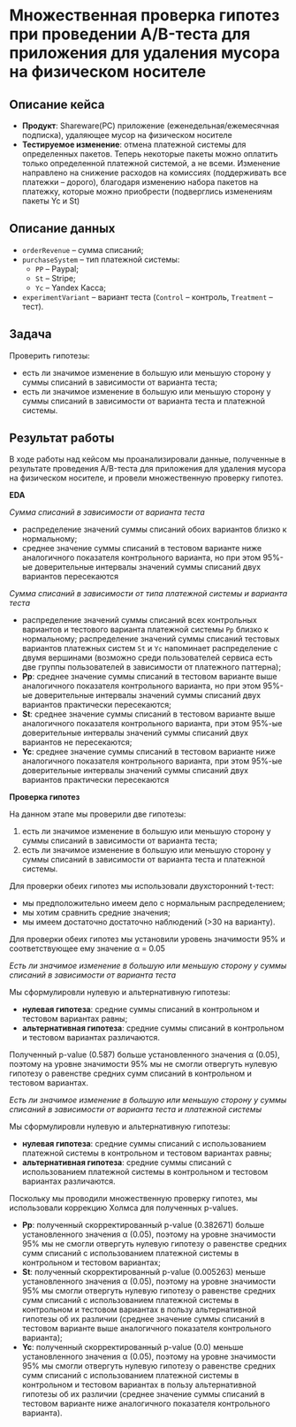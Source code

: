 # Множественная проверка гипотез при проведении A/B-теста для приложения для удаления мусора на физическом носителе

## Описание кейса

- **Продукт**: Shareware(PC) приложение (еженедельная/ежемесячная подписка), удаляющее мусор на физическом носителе
- **Тестируемое изменение**: отмена платежной системы для определенных пакетов. Теперь некоторые пакеты можно оплатить только определенной платежной системой, а не всеми. Изменение направлено на снижение расходов на комиссиях (поддерживать все платежки – дорого), благодаря изменению набора пакетов на платежку, которые можно приобрести (подверглись изменениям пакеты Yc и St)

## Описание данных

- `orderRevenue` – сумма списаний;
- `purchaseSystem` – тип платежной системы:
    - `PP` – Paypal;
    - `St` – Stripe;
    - `Yc` – Yandex Касса;
- `experimentVariant` – вариант теста (`Control` – контроль, `Treatment` – тест).

## Задача

Проверить гипотезы:

- есть ли значимое изменение в большую или меньшую сторону у суммы списаний в зависимости от варианта теста;
- есть ли значимое изменение в большую или меньшую сторону у суммы списаний в зависимости от варианта теста и платежной системы.

## Результат работы

В ходе работы над кейсом мы проанализировали данные, полученные в результате проведения A/B-теста для приложения для удаления мусора на физическом носителе, и провели множественную проверку гипотез.

**EDA**

*Сумма списаний в зависимости от варианта теста*

- распределение значений суммы списаний обоих вариантов близко к нормальному;
- среднее значение суммы списаний в тестовом варианте ниже аналогичного показателя контрольного варианта, но при этом 95%-ые доверительные интервалы значений суммы списаний двух вариантов пересекаются

*Сумма списаний в зависимости от типа платежной системы и варианта теста*

- распределение значений суммы списаний всех контрольных вариантов и тестового варианта платежной системы `Pp` близко к нормальному; распределение значений суммы списаний тестовых вариантов платежных систем `St` и `Yc` напоминает распределение с двумя вершинами (возможно среди пользователей сервиса есть две группы пользователей в зависимости от платежного паттерна);
- **Pp**: среднее значение суммы списаний в тестовом варианте выше аналогичного показателя контрольного варианта, но при этом 95%-ые доверительные интервалы значений суммы списаний двух вариантов практически пересекаются;
- **St**: среднее значение суммы списаний в тестовом варианте выше аналогичного показателя контрольного варианта, при этом 95%-ые доверительные интервалы значений суммы списаний двух вариантов не пересекаются;
- **Yc**: среднее значение суммы списаний в тестовом варианте ниже аналогичного показателя контрольного варианта, при этом 95%-ые доверительные интервалы значений суммы списаний двух вариантов практически пересекаются

**Проверка гипотез**

На данном этапе мы проверили две гипотезы:

1. есть ли значимое изменение в большую или меньшую сторону у суммы списаний в зависимости от варианта теста;
2. есть ли значимое изменение в большую или меньшую сторону у суммы списаний в зависимости от варианта теста и платежной системы.

Для проверки обеих гипотез мы использовали двухсторонний t-тест:

- мы предположительно имеем дело с нормальным распределением;
- мы хотим сравнить средние значения;
- мы имеем достаточно достаточно наблюдений (>30 на варианту).

Для проверки обеих гипотез мы установили уровень значимости 95% и соответствующее ему значение α = 0.05

*Есть ли значимое изменение в большую или меньшую сторону у суммы списаний в зависимости от варианта теста*

Мы сформулировли нулевую и альтернативную гипотезы:

- **нулевая гипотеза**: средние суммы списаний в контрольном и тестовом вариантах равны;
- **альтернативная гипотеза**: средние суммы списаний в контрольном и тестовом вариантах различаются.

Полученный p-value (0.587) больше установленного значения α (0.05), поэтому на уровне значимости 95% мы не смогли отвергуть нулевую гипотезу о равенстве  средних сумм списаний в контрольном и тестовом вариантах.

*Есть ли значимое изменение в большую или меньшую сторону у суммы списаний в зависимости от варианта теста и платежной системы*

Мы сформулировли нулевую и альтернативную гипотезы:

- **нулевая гипотеза**: средние суммы списаний с использованием платежной системы в контрольном и тестовом вариантах равны;
- **альтернативная гипотеза**: средние суммы списаний с использованием платежной системы в контрольном и тестовом вариантах различаются.

Поскольку мы проводили множественную проверку гипотез, мы использовали коррекцию Холмса для полученных p-values.

- **Pp**: полученный скорректированный p-value (0.382671) больше установленного значения α (0.05), поэтому на уровне значимости 95% мы не смогли отвергуть нулевую гипотезу о равенстве средних сумм списаний с использованием платежной системы в контрольном и тестовом вариантах;
- **St**: полученный скорректированный p-value (0.005263) меньше установленного значения α (0.05), поэтому на уровне значимости 95% мы смогли отвергуть нулевую гипотезу о равенстве средних сумм списаний с использованием платежной системы в контрольном и тестовом вариантах в пользу альтернативной гипотезы об их различии (среднее значение суммы списаний в тестовом варианте выше аналогичного показателя контрольного варианта);
- **Yc**: полученный скорректированный p-value (0.0) меньше установленного значения α (0.05), поэтому на уровне значимости 95% мы смогли отвергуть нулевую гипотезу о равенстве средних сумм списаний с использованием платежной системы в контрольном и тестовом вариантах в пользу альтернативной гипотезы об их различии (среднее значение суммы списаний в тестовом варианте ниже аналогичного показателя контрольного варианта).
